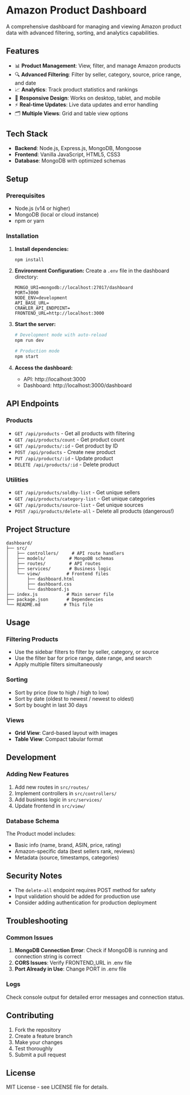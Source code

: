 # Amazon Product Dashboard

A comprehensive dashboard for managing and viewing Amazon product data with advanced filtering, sorting, and analytics capabilities.

## Features

- 📊 **Product Management**: View, filter, and manage Amazon products
- 🔍 **Advanced Filtering**: Filter by seller, category, source, price range, and date
- 📈 **Analytics**: Track product statistics and rankings
- 🎨 **Responsive Design**: Works on desktop, tablet, and mobile
- ⚡ **Real-time Updates**: Live data updates and error handling
- 🗂️ **Multiple Views**: Grid and table view options

## Tech Stack

- **Backend**: Node.js, Express.js, MongoDB, Mongoose
- **Frontend**: Vanilla JavaScript, HTML5, CSS3
- **Database**: MongoDB with optimized schemas

## Setup

### Prerequisites
- Node.js (v14 or higher)
- MongoDB (local or cloud instance)
- npm or yarn

### Installation

1. **Install dependencies:**
   ```bash
   npm install
   ```

2. **Environment Configuration:**
   Create a `.env` file in the dashboard directory:
   ```env
   MONGO_URI=mongodb://localhost:27017/dashboard
   PORT=3000
   NODE_ENV=development
   API_BASE_URL=
   CRAWLER_API_ENDPOINT=
   FRONTEND_URL=http://localhost:3000
   ```

3. **Start the server:**
   ```bash
   # Development mode with auto-reload
   npm run dev

   # Production mode
   npm start
   ```

4. **Access the dashboard:**
   - API: http://localhost:3000
   - Dashboard: http://localhost:3000/dashboard

## API Endpoints

### Products
- `GET /api/products` - Get all products with filtering
- `GET /api/products/count` - Get product count
- `GET /api/products/:id` - Get product by ID
- `POST /api/products` - Create new product
- `PUT /api/products/:id` - Update product
- `DELETE /api/products/:id` - Delete product

### Utilities
- `GET /api/products/soldby-list` - Get unique sellers
- `GET /api/products/category-list` - Get unique categories
- `GET /api/products/source-list` - Get unique sources
- `POST /api/products/delete-all` - Delete all products (dangerous!)

## Project Structure

```
dashboard/
├── src/
│   ├── controllers/     # API route handlers
│   ├── models/         # MongoDB schemas
│   ├── routes/         # API routes
│   ├── services/       # Business logic
│   └── view/          # Frontend files
│       ├── dashboard.html
│       ├── dashboard.css
│       └── dashboard.js
├── index.js           # Main server file
├── package.json       # Dependencies
└── README.md         # This file
```

## Usage

### Filtering Products
- Use the sidebar filters to filter by seller, category, or source
- Use the filter bar for price range, date range, and search
- Apply multiple filters simultaneously

### Sorting
- Sort by price (low to high / high to low)
- Sort by date (oldest to newest / newest to oldest)
- Sort by bought in last 30 days

### Views
- **Grid View**: Card-based layout with images
- **Table View**: Compact tabular format

## Development

### Adding New Features
1. Add new routes in `src/routes/`
2. Implement controllers in `src/controllers/`
3. Add business logic in `src/services/`
4. Update frontend in `src/view/`

### Database Schema
The Product model includes:
- Basic info (name, brand, ASIN, price, rating)
- Amazon-specific data (best sellers rank, reviews)
- Metadata (source, timestamps, categories)

## Security Notes

- The `delete-all` endpoint requires POST method for safety
- Input validation should be added for production use
- Consider adding authentication for production deployment

## Troubleshooting

### Common Issues
1. **MongoDB Connection Error**: Check if MongoDB is running and connection string is correct
2. **CORS Issues**: Verify FRONTEND_URL in .env file
3. **Port Already in Use**: Change PORT in .env file

### Logs
Check console output for detailed error messages and connection status.

## Contributing

1. Fork the repository
2. Create a feature branch
3. Make your changes
4. Test thoroughly
5. Submit a pull request

## License

MIT License - see LICENSE file for details.
